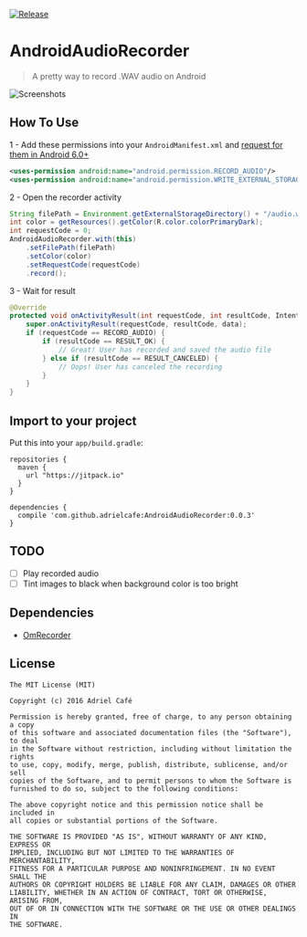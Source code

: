 [![Release](https://jitpack.io/v/adrielcafe/AndroidAudioRecorder.svg)](https://jitpack.io/#adrielcafe/AndroidAudioRecorder)

# AndroidAudioRecorder

> A pretty way to record .WAV audio on Android

![Screenshots](https://raw.githubusercontent.com/adrielcafe/AndroidAudioRecorder/master/screenshots.png)

## How To Use

1 - Add these permissions into your `AndroidManifest.xml` and [request for them in Android 6.0+](https://developer.android.com/training/permissions/requesting.html)
```xml
<uses-permission android:name="android.permission.RECORD_AUDIO"/>
<uses-permission android:name="android.permission.WRITE_EXTERNAL_STORAGE"/>
```

2 - Open the recorder activity
```java
String filePath = Environment.getExternalStorageDirectory() + "/audio.wav";
int color = getResources().getColor(R.color.colorPrimaryDark);
int requestCode = 0;
AndroidAudioRecorder.with(this)
    .setFilePath(filePath)
    .setColor(color)
    .setRequestCode(requestCode)
    .record();
```

3 - Wait for result
```java
@Override
protected void onActivityResult(int requestCode, int resultCode, Intent data) {
    super.onActivityResult(requestCode, resultCode, data);
    if (requestCode == RECORD_AUDIO) {
        if (resultCode == RESULT_OK) {
            // Great! User has recorded and saved the audio file
        } else if (resultCode == RESULT_CANCELED) {
            // Oops! User has canceled the recording
        }
    }
}
```

## Import to your project
Put this into your `app/build.gradle`:
```
repositories {
  maven {
    url "https://jitpack.io"
  }
}

dependencies {
  compile 'com.github.adrielcafe:AndroidAudioRecorder:0.0.3'
}
```

## TODO
- [ ] Play recorded audio
- [ ] Tint images to black when background color is too bright

## Dependencies
* [OmRecorder](https://github.com/kailash09dabhi/OmRecorder)

## License
```
The MIT License (MIT)

Copyright (c) 2016 Adriel Café

Permission is hereby granted, free of charge, to any person obtaining a copy
of this software and associated documentation files (the "Software"), to deal
in the Software without restriction, including without limitation the rights
to use, copy, modify, merge, publish, distribute, sublicense, and/or sell
copies of the Software, and to permit persons to whom the Software is
furnished to do so, subject to the following conditions:

The above copyright notice and this permission notice shall be included in
all copies or substantial portions of the Software.

THE SOFTWARE IS PROVIDED "AS IS", WITHOUT WARRANTY OF ANY KIND, EXPRESS OR
IMPLIED, INCLUDING BUT NOT LIMITED TO THE WARRANTIES OF MERCHANTABILITY,
FITNESS FOR A PARTICULAR PURPOSE AND NONINFRINGEMENT. IN NO EVENT SHALL THE
AUTHORS OR COPYRIGHT HOLDERS BE LIABLE FOR ANY CLAIM, DAMAGES OR OTHER
LIABILITY, WHETHER IN AN ACTION OF CONTRACT, TORT OR OTHERWISE, ARISING FROM,
OUT OF OR IN CONNECTION WITH THE SOFTWARE OR THE USE OR OTHER DEALINGS IN
THE SOFTWARE.
```
